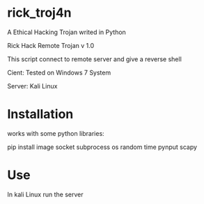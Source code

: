 # rick_troj4n
A Ethical Hacking Trojan writed in Python

Rick Hack Remote Trojan v 1.0

This script connect to remote server and give a reverse shell

Cient:
Tested on Windows 7 System

Server:
Kali Linux

# Installation 

works with some python libraries:

pip install image socket subprocess os random time pynput scapy

# Use

In kali Linux run the server

